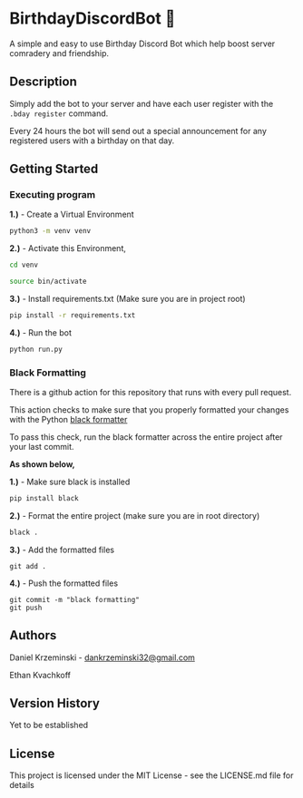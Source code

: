 # BirthdayDiscordBot 🎂

A simple and easy to use Birthday Discord Bot which help boost server comradery and friendship. 

## Description

Simply add the bot to your server and have each user register with the ```.bday register``` command.

Every 24 hours the bot will send out a special announcement for any registered users with a birthday on that day.

## Getting Started

### Executing program

**1.)** - Create a Virtual Environment

```bash
python3 -m venv venv
```

**2.)** - Activate this Environment,

```bash
cd venv
```

```bash
source bin/activate
```

**3.)** - Install requirements.txt (Make sure you are in project root)

```bash
pip install -r requirements.txt
```

**4.)** - Run the bot

```bash
python run.py
```

### Black Formatting

There is a github action for this repository that runs with every pull request.

This action checks to make sure that you properly formatted your changes with the Python [black formatter](https://black.readthedocs.io/en/stable/)

To pass this check, run the black formatter across the entire project after your last commit.

**As shown below,**

**1.)** - Make sure black is installed

```bash
pip install black
```

**2.)** - Format the entire project (make sure you are in root directory)

```bash
black .
```

**3.)** - Add the formatted files

```git
git add .
```

**4.)** - Push the formatted files

```git
git commit -m "black formatting"
git push
```

## Authors

Daniel Krzeminski - dankrzeminski32@gmail.com

Ethan Kvachkoff

## Version History

Yet to be established

## License

This project is licensed under the MIT License - see the LICENSE.md file for details
